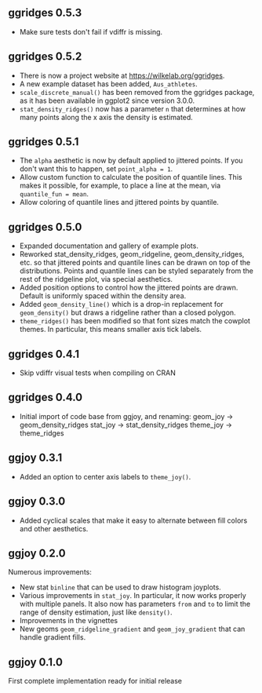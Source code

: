 ggridges 0.5.3
----------------------------------------------------------------
- Make sure tests don't fail if vdiffr is missing.


ggridges 0.5.2
----------------------------------------------------------------
- There is now a project website at https://wilkelab.org/ggridges.
- A new example dataset has been added, `Aus_athletes`.
- `scale_discrete_manual()` has been removed from the ggridges package,
  as it has been available in ggplot2 since version 3.0.0.
- `stat_density_ridges()` now has a parameter `n` that determines at how many
  points along the x axis the density is estimated.

ggridges 0.5.1
----------------------------------------------------------------
- The `alpha` aesthetic is now by default applied to jittered points. If you don't
  want this to happen, set `point_alpha = 1`.
- Allow custom function to calculate the position of quantile lines. This makes
  it possible, for example, to place a line at the mean, via `quantile_fun = mean`.
- Allow coloring of quantile lines and jittered points by quantile.

ggridges 0.5.0
----------------------------------------------------------------
- Expanded documentation and gallery of example plots.
- Reworked stat_density_ridges, geom_ridgeline, geom_density_ridges,
  etc. so that jittered points and quantile lines can be drawn
  on top of the distributions. Points and quantile lines can be
  styled separately from the rest of the ridgeline plot, via
  special aesthetics.
- Added position options to control how the jittered points are drawn.
  Default is uniformly spaced within the density area.
- Added `geom_density_line()` which is a drop-in replacement for
  `geom_density()` but draws a ridgeline rather than a closed
  polygon.
- `theme_ridges()` has been modified so that font sizes match the cowplot
  themes. In particular, this means smaller axis tick labels.

ggridges 0.4.1
----------------------------------------------------------------
- Skip vdiffr visual tests when compiling on CRAN

ggridges 0.4.0
----------------------------------------------------------------
- Initial import of code base from ggjoy, and renaming:
  geom_joy -> geom_density_ridges
  stat_joy -> stat_density_ridges
  theme_joy -> theme_ridges

ggjoy 0.3.1
----------------------------------------------------------------
- Added an option to center axis labels to `theme_joy()`.

ggjoy 0.3.0
----------------------------------------------------------------
- Added cyclical scales that make it easy to alternate between fill colors
  and other aesthetics.

ggjoy 0.2.0
----------------------------------------------------------------
Numerous improvements:
- New stat `binline` that can be used to draw histogram joyplots.
- Various improvements in `stat_joy`. In particular, it now works properly
  with multiple panels. It also now has parameters `from` and `to` to limit the
  range of density estimation, just like `density()`.
- Improvements in the vignettes
- New geoms `geom_ridgeline_gradient` and `geom_joy_gradient` that can handle gradient fills.

ggjoy 0.1.0
----------------------------------------------------------------
First complete implementation ready for initial release
